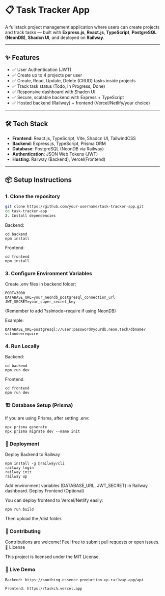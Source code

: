 # 📋 Task Tracker App

A fullstack project management application where users can create projects and track tasks — built with **Express.js**, **React.js**, **TypeScript**, **PostgreSQL (NeonDB)**, **Shadcn UI**, and deployed on **Railway**.

---

## ✨ Features

- ✅ User Authentication (JWT)
- ✅ Create up to 4 projects per user
- ✅ Create, Read, Update, Delete (CRUD) tasks inside projects
- ✅ Track task status (Todo, In Progress, Done)
- ✅ Responsive dashboard with Shadcn UI
- ✅ Secure, scalable backend with Express + TypeScript
- ✅ Hosted backend (Railway) + frontend (Vercel/Netlify/your choice)

---

## 🛠 Tech Stack

- **Frontend**: React.js, TypeScript, Vite, Shadcn UI, TailwindCSS
- **Backend**: Express.js, TypeScript, Prisma ORM
- **Database**: PostgreSQL (NeonDB via Railway)
- **Authentication**: JSON Web Tokens (JWT)
- **Hosting**: Railway (Backend), Vercel(Frontend)

---

## 📦 Setup Instructions

### 1. Clone the repository
```bash
git clone https://github.com/your-username/task-tracker-app.git
cd task-tracker-app
2. Install dependencies
```
Backend:
```
cd backend
npm install
```

Frontend:
```
cd frontend
npm install
```
### 3. Configure Environment Variables

Create .env files in backend folder:
```
PORT=3000
DATABASE_URL=your_neondb_postgresql_connection_url
JWT_SECRET=your_super_secret_key
```
(Remember to add ?sslmode=require if using NeonDB)

Example:
```
DATABASE_URL=postgresql://user:password@yourdb.neon.tech/dbname?sslmode=require
```

### 4. Run Locally

Backend:
```
cd backend
npm run dev
```
Frontend:
```
cd frontend
npm run dev
```
### 🏗️ Database Setup (Prisma)

If you are using Prisma, after setting .env:
```
npx prisma generate
npx prisma migrate dev --name init
```
### 🚀 Deployment
Deploy Backend to Railway
```
npm install -g @railway/cli
railway login
railway init
railway up
```
Add environment variables (DATABASE_URL, JWT_SECRET) in Railway dashboard.
Deploy Frontend (Optional)

You can deploy frontend to Vercel/Netlify easily:
```
npm run build
```
Then upload the /dist folder.

### 🤝 Contributing

Contributions are welcome! Feel free to submit pull requests or open issues.
📄 License

This project is licensed under the MIT License.
### 🚀 Live Demo

    Backend: https://soothing-essence-production.up.railway.app/api

    Frontend: https://taskch.vercel.app